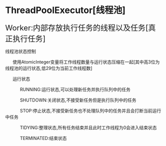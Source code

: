 # ThreadPoolExecutor[线程池]

<font size=5>Worker:内部存放执行任务的线程以及任务[真正执行任务]</font>

线程池状态控制

&nbsp;&nbsp;&nbsp;&nbsp;&nbsp;&nbsp;使用AtomicInteger变量将工作线程数量与运行状态压缩在一起[其中高3位为线程池的运行状态,低29位为当前工作线程数]

&nbsp;&nbsp;&nbsp;&nbsp;&nbsp;&nbsp;运行状态

&nbsp;&nbsp;&nbsp;&nbsp;&nbsp;&nbsp;&nbsp;&nbsp;&nbsp;&nbsp;&nbsp;&nbsp;RUNNING:运行状态,可以处理新任务并执行队列中的任务

&nbsp;&nbsp;&nbsp;&nbsp;&nbsp;&nbsp;&nbsp;&nbsp;&nbsp;&nbsp;&nbsp;&nbsp;SHUTDOWN:关闭状态,不接受新任务但是执行队列中的任务

&nbsp;&nbsp;&nbsp;&nbsp;&nbsp;&nbsp;&nbsp;&nbsp;&nbsp;&nbsp;&nbsp;&nbsp;STOP:停止状态,不接受新任务也不处理队列中的任务并且会打断当前运行中任务

&nbsp;&nbsp;&nbsp;&nbsp;&nbsp;&nbsp;&nbsp;&nbsp;&nbsp;&nbsp;&nbsp;&nbsp;TIDYING:整理状态,所有任务结束并且此时工作线程为0会进入结束状态

&nbsp;&nbsp;&nbsp;&nbsp;&nbsp;&nbsp;&nbsp;&nbsp;&nbsp;&nbsp;&nbsp;&nbsp;TERMINATED:结束状态





